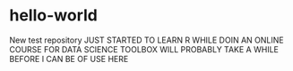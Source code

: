 # hello-world
New test repository 
JUST STARTED TO LEARN R WHILE DOIN AN ONLINE COURSE FOR DATA SCIENCE TOOLBOX
WILL PROBABLY TAKE A WHILE BEFORE I CAN BE OF USE HERE
